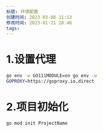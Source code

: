 ```yaml
---
标题: 环境配置
创建时间: 2023-03-08 11:13
修改时间: 2023-01-21 20:46
tags: 
---
```


# 1.设置代理
```bash
go env -w GO111MODULE=on go env -w
GOPROXY=https://goproxy.io,direct
```
# 2.项目初始化
`go mod init ProjectName`

